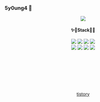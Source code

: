 ### 5y0ung4 👋

<!--
**5y0ung4/5y0ung4** is a ✨ _special_ ✨ repository because its `README.md` (this file) appears on your GitHub profile.

Here are some ideas to get you started:

- 🔭 I’m currently working on ...
- 🌱 I’m currently learning ...
- 👯 I’m looking to collaborate on ...
- 🤔 I’m looking for help with ...
- 💬 Ask me about ...
- 📫 How to reach me: ...
- 😄 Pronouns: ...
- ⚡ Fun fact: ...
-->

<div align = "center">
	<img src = "[https://www.google.com/url?sa=i&url=https%3A%2F%2Ftwitter.com%2Fhx1hyhowhwhcdoc%2Fstatus%2F995219034978246656%3Flang%3Dzh-Hant&psig=AOvVaw3jjv9qw5UjrVrJkJT5JDSy&ust=1679619570470000&source=images&cd=vfe&ved=0CBAQjRxqFwoTCIjS4dDs8P0CFQAAAAAdAAAAABA](https://www.google.com/url?sa=i&url=https%3A%2F%2Fwww.pinterest.co.kr%2Fpin%2F811070214144975724%2F&psig=AOvVaw3jjv9qw5UjrVrJkJT5JDSy&ust=1679619570470000&source=images&cd=vfe&ved=0CBAQjRxqFwoTCIjS4dDs8P0CFQAAAAAdAAAAABAQ)J">
	<h4>✨🫧Stack🫧✨</h4>
</div>
<div align="center">
	<img src="https://img.shields.io/badge/Java-007396?style=flat&logo=Java&logoColor=white" />
	<img src="https://img.shields.io/badge/HTML5-E34F26?style=flat&logo=HTML5&logoColor=white" />
	<img src="https://img.shields.io/badge/CSS3-1572B6?style=flat&logo=CSS3&logoColor=white" />
	<img src="https://img.shields.io/badge/JavaScript-F7DF1E?style=flat&logo=JavaScript&logoColor=white" /><br>
	<img src="https://img.shields.io/badge/C++-00599C?style=flat&logo=C++&logoColor=white" />
	<img src="https://img.shields.io/badge/C-A8B9CC?style=flat&logo=C&logoColor=white" />
	<img src="https://img.shields.io/badge/Python-3776AB?style=flat&logo=Python&logoColor=white" />
	<img src="https://img.shields.io/badge/Unity-FFFFFF?style=flat&logo=Unity&logoColor=black" />
</div>

<br><br><br><br><br><br>

<div align = "center">
	<a href = "https://livealittle.tistory.com/">tistory</a>
</div>
